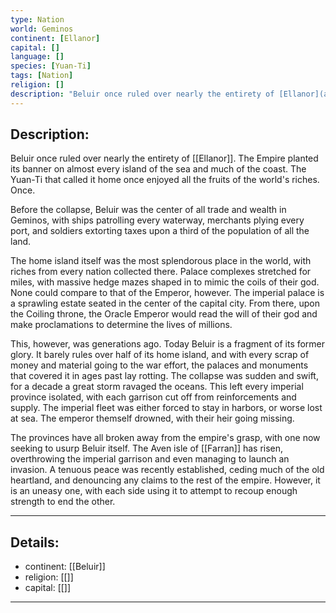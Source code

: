 ```yaml
---
type: Nation
world: Geminos
continent: [Ellanor]
capital: []
language: []
species: [Yuan-Ti]
tags: [Nation]
religion: []
description: "Beluir once ruled over nearly the entirety of [Ellanor](app://obsidian.md/Ellanor). The Empire planted its banner on almost every island of the sea and much of the coast. The Yuan-Ti that called it home once enjoyed all the fruits of the world's riches. Once."
---
```


## Description:

Beluir once ruled over nearly the entirety of [[Ellanor]]. The Empire planted its banner on almost every island of the sea and much of the coast. The Yuan-Ti that called it home once enjoyed all the fruits of the world's riches. Once.

Before the collapse, Beluir was the center of all trade and wealth in Geminos, with ships patrolling every waterway, merchants plying every port, and soldiers extorting taxes upon a third of the population of all the land.

The home island itself was the most splendorous place in the world, with riches from every nation collected there. Palace complexes stretched for miles, with massive hedge mazes shaped in to mimic the coils of their god. None could compare to that of the Emperor, however. The imperial palace is a sprawling estate seated in the center of the capital city. From there, upon the Coiling throne, the Oracle Emperor would read the will of their god and make proclamations to determine the lives of millions.

This, however, was generations ago. Today Beluir is a fragment of its former glory. It barely rules over half of its home island, and with every scrap of money and material going to the war effort, the palaces and monuments that covered it in ages past lay rotting. The collapse was sudden and swift, for a decade a great storm ravaged the oceans. This left every imperial province isolated, with each garrison cut off from reinforcements and supply. The imperial fleet was either forced to stay in harbors, or worse lost at sea. The emperor themself drowned, with their heir going missing. 

The provinces have all broken away from the empire's grasp, with one now seeking to usurp Beluir itself. The Aven isle of [[Farran]] has risen, overthrowing the imperial garrison and even managing to launch an invasion. A tenuous peace was recently established, ceding much of the old heartland, and denouncing any claims to the rest of the empire. However, it is an uneasy one, with each side using it to attempt to recoup enough strength to end the other.

---
## Details:
- continent: [[Beluir]]
- religion: [[]]
- capital: [[]]

---




